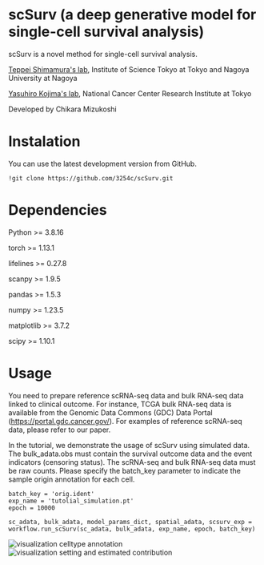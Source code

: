 # scSurv (a deep generative model for single-cell survival analysis)
scSurv is a novel method for single-cell survival analysis.

[Teppei Shimamura's lab](https://www.shimamlab.info/), Institute of Science Tokyo at Tokyo and Nagoya University at Nagoya

[Yasuhiro Kojima's lab](https://www.ncc.go.jp/jp/ri/division/computational_life_science),   National Cancer Center Research Institute at Tokyo

Developed by Chikara Mizukoshi

# Instalation
You can use the latest development version from GitHub.
```
!git clone https://github.com/3254c/scSurv.git
```

# Dependencies
Python >= 3.8.16

torch >= 1.13.1

lifelines >= 0.27.8

scanpy >= 1.9.5

pandas >= 1.5.3

numpy >= 1.23.5

matplotlib >= 3.7.2

scipy >= 1.10.1

# Usage
You need to prepare reference scRNA-seq data and bulk RNA-seq data linked to clinical outcome. For instance, TCGA bulk RNA-seq data is available from the Genomic Data Commons (GDC) Data Portal (https://portal.gdc.cancer.gov/). For examples of reference scRNA-seq data, please refer to our paper. 

In the tutorial, we demonstrate the usage of scSurv using simulated data.
The bulk_adata.obs must contain the survival outcome data and the event indicators (censoring status).
The scRNA-seq and bulk RNA-seq data must be raw counts.
Please specify the batch_key parameter to indicate the sample origin annotation for each cell.
```
batch_key = 'orig.ident'
exp_name = 'tutolial_simulation.pt'
epoch = 10000

sc_adata, bulk_adata, model_params_dict, spatial_adata, scsurv_exp = workflow.run_scSurv(sc_adata, bulk_adata, exp_name, epoch, batch_key)
```
![visualization celltype annotation](umap_celltype_minor.png)
![visualization setting and estimated contribution](umap_setting_and_estimated_beta.png)